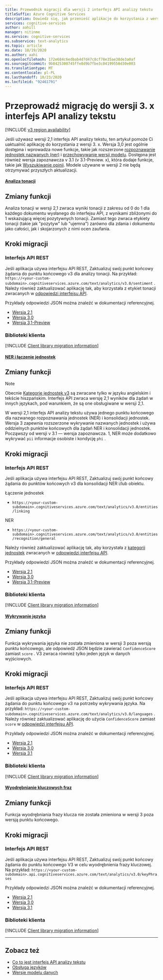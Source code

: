 ```yaml
---
title: Przewodnik migracji dla wersji 2 interfejs API analizy tekstu
titleSuffix: Azure Cognitive Services
description: Dowiedz się, jak przenieść aplikacje do korzystania z wersji 3 interfejs API analizy tekstu.
services: cognitive-services
author: aahill
manager: nitinme
ms.service: cognitive-services
ms.subservice: text-analytics
ms.topic: article
ms.date: 10/19/2020
ms.author: aahi
ms.openlocfilehash: 172e684c6edbab4d7d47c8cf78e35ae38de3a0af
ms.sourcegitcommit: 9b8425300745ffe8d9b7fbe3c04199550d30e003
ms.translationtype: MT
ms.contentlocale: pl-PL
ms.lasthandoff: 10/23/2020
ms.locfileid: "92461791"
---
```

# <a name="migrate-to-version-3x-of-the-text-analytics-api"></a>Przeprowadź migrację do wersji 3. x interfejs API analizy tekstu

[!INCLUDE [v3 region availability](includes/v3-region-availability.md)]

Jeśli używasz wersji 2,1 interfejs API analizy tekstu, ten artykuł pomoże Ci uaktualnić aplikację do korzystania z wersji 3. x. Wersja 3,0 jest ogólnie dostępna i wprowadza nowe funkcje, takie jak rozszerzone [rozpoznawanie jednostek nazwanych (ner)](how-tos/text-analytics-how-to-entity-linking.md#named-entity-recognition-versions-and-features) i [przechowywanie wersji modelu](concepts/model-versioning.md). Dostępna jest również wersja zapoznawcza v 3.1 (v 3.1-Preview. x), która dodaje funkcje, takie jak [Wyszukiwanie opinii](how-tos/text-analytics-how-to-sentiment-analysis.md#sentiment-analysis-versions-and-features). Modele używane w wersji 2 nie będą otrzymywać przyszłych aktualizacji. 

#### <a name="sentiment-analysis"></a>[Analiza tonacji](#tab/sentiment-analysis)

## <a name="feature-changes"></a>Zmiany funkcji 

Analiza tonacji w wersji 2,1 zwraca wyniki tonacji z zakresu od 0 do 1 dla każdego dokumentu wysłanego do interfejsu API, z wynikami zbliżonymi do 1 wskazującą więcej pozytywnych tonacji. Zamiast tego zwraca etykiety tonacji (takie jak "pozytyw" lub "ujemna") zarówno dla zdania i dokumentu jako całości, jak i skojarzonych z nimi ocen zaufania. 

## <a name="steps-to-migrate"></a>Kroki migracji

### <a name="rest-api"></a>Interfejs API REST

Jeśli aplikacja używa interfejsu API REST, Zaktualizuj swój punkt końcowy żądania do punktu końcowego v3 dla analizy tonacji. Na przykład: `https://<your-custom-subdomain>.cognitiveservices.azure.com/text/analytics/v3.0/sentiment` . Należy również zaktualizować aplikację tak, aby korzystała z etykiet tonacji zwracanych w [odpowiedzi interfejsu API](how-tos/text-analytics-how-to-sentiment-analysis.md#view-the-results). 

Przykłady odpowiedzi JSON można znaleźć w dokumentacji referencyjnej.
* [Wersja 2,1](https://westcentralus.dev.cognitive.microsoft.com/docs/services/TextAnalytics-v2-1/operations/56f30ceeeda5650db055a3c9)
* [Wersja 3,0](https://westus.dev.cognitive.microsoft.com/docs/services/TextAnalytics-v3-0/operations/Sentiment) 
* [Wersja 3,1-Preview](https://westcentralus.dev.cognitive.microsoft.com/docs/services/TextAnalytics-v3-1-preview-1/operations/Sentiment)

### <a name="client-libraries"></a>Biblioteki klienta

[!INCLUDE [Client library migration information](includes/client-library-migration-section.md)]

#### <a name="ner-and-entity-linking"></a>[NER i łączenie jednostek](#tab/named-entity-recognition)

## <a name="feature-changes"></a>Zmiany funkcji

> [!NOTE] 
> Obecnie [Kategorie jednostek v3](named-entity-types.md) są zwracane tylko w języku angielskim i tekście hiszpańskim. Interfejs API zwraca wersję 2,1 wyników dla żądań w innych językach, pod warunkiem, że są one obsługiwane w wersji 2,1.

W wersji 2,1 interfejs API analizy tekstu używa jednego punktu końcowego dla nazwanego rozpoznawania jednostek (NER) i konsolidacji jednostek. Wersja 3 zapewnia rozszerzone wykrywanie nazwanych jednostek i używa oddzielnych punktów końcowych dla żądań NER i konsolidacji jednostek. Począwszy od wersji v 3.1 — wersja zapoznawcza. 1, NER może dodatkowo wykrywać `pii` informacje osobiste i kondycję `phi` . 

## <a name="steps-to-migrate"></a>Kroki migracji

### <a name="rest-api"></a>Interfejs API REST

Jeśli aplikacja używa interfejsu API REST, Zaktualizuj swój punkt końcowy żądania do punktów końcowych v3 dla konsolidacji NER i/lub obiektu.

Łączenie jednostek
* `https://<your-custom-subdomain>.cognitiveservices.azure.com/text/analytics/v3.0/entities/linking`

NER
* `https://<your-custom-subdomain>.cognitiveservices.azure.com/text/analytics/v3.0/entities/recognition/general`

Należy również zaktualizować aplikację tak, aby korzystała z [kategorii jednostek](named-entity-types.md) zwracanych w [odpowiedzi interfejsu API](how-tos/text-analytics-how-to-entity-linking.md#view-results).

Przykłady odpowiedzi JSON można znaleźć w dokumentacji referencyjnej.
* [Wersja 2,1](https://westcentralus.dev.cognitive.microsoft.com/docs/services/TextAnalytics-v2-1/operations/5ac4251d5b4ccd1554da7634)
* [Wersja 3,0](https://westus.dev.cognitive.microsoft.com/docs/services/TextAnalytics-v3-0/operations/EntitiesRecognitionGeneral) 
* [Wersja 3,1-Preview](https://westcentralus.dev.cognitive.microsoft.com/docs/services/TextAnalytics-v3-1-preview-1/operations/EntitiesRecognitionGeneral)

### <a name="client-libraries"></a>Biblioteki klienta

[!INCLUDE [Client library migration information](includes/client-library-migration-section.md)]


#### <a name="language-detection"></a>[Wykrywanie języka](#tab/language-detection)

## <a name="feature-changes"></a>Zmiany funkcji 

Funkcja wykrywania języka nie została zmieniona w wersji 3 poza wersją punktu końcowego, ale odpowiedź JSON będzie zawierać `ConfidenceScore` zamiast `score` . V3 zwraca również tylko jeden język w danych wyjściowych. 

## <a name="steps-to-migrate"></a>Kroki migracji

### <a name="rest-api"></a>Interfejs API REST

Jeśli aplikacja używa interfejsu API REST, Zaktualizuj swój punkt końcowy żądania do punktu końcowego v3 na potrzeby wykrywania języka. Na przykład: `https://<your-custom-subdomain>.cognitiveservices.azure.com/text/analytics/v3.0/languages` . Należy również zaktualizować aplikację do użycia `ConfidenceScore` zamiast `score` w [odpowiedzi interfejsu API](how-tos/text-analytics-how-to-language-detection.md#step-3-view-the-results). 

Przykłady odpowiedzi JSON można znaleźć w dokumentacji referencyjnej.
* [Wersja 2,1](https://westcentralus.dev.cognitive.microsoft.com/docs/services/TextAnalytics-v2-1/operations/56f30ceeeda5650db055a3c7)
* [Wersja 3,0](https://westus.dev.cognitive.microsoft.com/docs/services/TextAnalytics-v3-0/operations/Languages) 
* [Wersja 3,1](https://westcentralus.dev.cognitive.microsoft.com/docs/services/TextAnalytics-v3-1-preview-1/operations/Languages)

### <a name="client-libraries"></a>Biblioteki klienta

[!INCLUDE [Client library migration information](includes/client-library-migration-section.md)]


#### <a name="key-phrase-extraction"></a>[Wyodrębnianie kluczowych fraz](#tab/key-phrase-extraction)

## <a name="feature-changes"></a>Zmiany funkcji 

Funkcja wyodrębniania frazy klucza nie została zmieniona w wersji 3 poza wersją punktu końcowego.

## <a name="steps-to-migrate"></a>Kroki migracji

### <a name="rest-api"></a>Interfejs API REST

Jeśli aplikacja używa interfejsu API REST, Zaktualizuj swój punkt końcowy żądania do punktu końcowego V3 w celu wyodrębnienia frazy kluczowej. Na przykład: `https://<your-custom-subdomain>.api.cognitiveservices.azure.com/text/analytics/v3.0/keyPhrases`

Przykłady odpowiedzi JSON można znaleźć w dokumentacji referencyjnej.
* [Wersja 2,1](https://westcentralus.dev.cognitive.microsoft.com/docs/services/TextAnalytics-v2-1/operations/56f30ceeeda5650db055a3c6)
* [Wersja 3,0](https://westus.dev.cognitive.microsoft.com/docs/services/TextAnalytics-v3-0/operations/KeyPhrases) 
* [Wersja 3,1](https://westcentralus.dev.cognitive.microsoft.com/docs/services/TextAnalytics-v3-1-preview-1/operations/KeyPhrases)

### <a name="client-libraries"></a>Biblioteki klienta

[!INCLUDE [Client library migration information](includes/client-library-migration-section.md)]

---


## <a name="see-also"></a>Zobacz też

* [Co to jest interfejs API analizy tekstu](overview.md)
* [Obsługa języków](language-support.md)
* [Wersje modelu danych](concepts/model-versioning.md)
